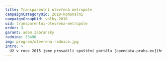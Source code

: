 ```yaml
---
title: Transparentní otevřená metropole
campaignCategoryUid: 2018-komunalni
campaignGroupUid: volby-2018
uid: transparentni-otevrena-metropole
order: 3
garant: adam.zabransky
redmine: 23496
img: program/otevrena-radnice.jpg
intro: >
  Už v roce 2015 jsme prosadili spuštění portálu [opendata.praha.eu](http://opendata.praha.eu) na kterém město zveřejňuje data o tom, co aktuálně dělá. A to byl jen začátek. Zveřejnili jsme smlouvy města, faktury metropole i řadu dalších informací. Díky tomu, že jsou data města venku, nemůže metropoli řídit žádný kmotr. Namísto trafik přišla do městských firem otevřená výběrová řízení. Pozice v dozorčích a správních radách tak nejsou dávána za odměnu, ale těm, kteří chtějí pilně pracovat a dokázali, že na to mají.<br/><br/> Děláme pořádek ve sportovních grantech, kde působilo nechvalně známé duo "Kleslová a Březina". Výhledově chceme procesy především digitalizovat tak, aby lidé mohli s úřadem komunikovat tak, jak jsou zvyklí. 
---
```

